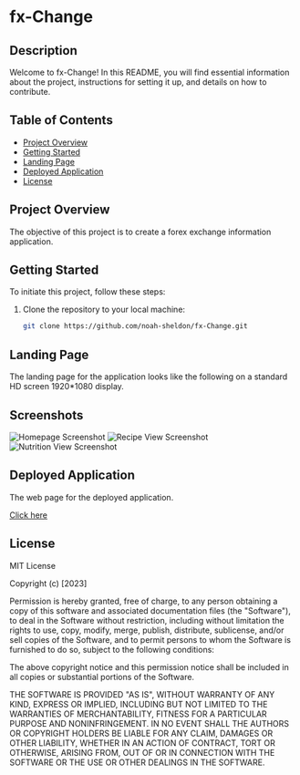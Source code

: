# fx-Change

## Description

Welcome to fx-Change! In this README, you will find essential information about the project, instructions for setting it up, and details on how to contribute.


## Table of Contents

- [Project Overview](#project-overview)
- [Getting Started](#getting-started)
- [Landing Page](#landing-page)
- [Deployed Application](#deployed-application)
- [License](#license)


## Project Overview

The objective of this project is to create a forex exchange information application. 


## Getting Started

To initiate this project, follow these steps:

1. Clone the repository to your local machine:

   ```bash
   git clone https://github.com/noah-sheldon/fx-Change.git
   ```


## Landing Page

The landing page for the application looks like the following on a standard HD screen 1920*1080 display.

<!-- ![alt text](./public/screenshot1.png) -->

## Screenshots

![Homepage Screenshot](https://github.com/noah-sheldon/fx-Change/public/)
![Recipe View Screenshot](https://github.com/noah-sheldon/fx-Change/public/)
![Nutrition View Screenshot](https://github.com/noah-sheldon/fx-Change/public/)


## Deployed Application

The web page for the deployed application.

[Click here](https://fx-change.netlify.app/)


## License

MIT License

Copyright (c) [2023]

Permission is hereby granted, free of charge, to any person obtaining a copy
of this software and associated documentation files (the "Software"), to deal
in the Software without restriction, including without limitation the rights
to use, copy, modify, merge, publish, distribute, sublicense, and/or sell
copies of the Software, and to permit persons to whom the Software is
furnished to do so, subject to the following conditions:

The above copyright notice and this permission notice shall be included in all
copies or substantial portions of the Software.

THE SOFTWARE IS PROVIDED "AS IS", WITHOUT WARRANTY OF ANY KIND, EXPRESS OR
IMPLIED, INCLUDING BUT NOT LIMITED TO THE WARRANTIES OF MERCHANTABILITY,
FITNESS FOR A PARTICULAR PURPOSE AND NONINFRINGEMENT. IN NO EVENT SHALL THE
AUTHORS OR COPYRIGHT HOLDERS BE LIABLE FOR ANY CLAIM, DAMAGES OR OTHER
LIABILITY, WHETHER IN AN ACTION OF CONTRACT, TORT OR OTHERWISE, ARISING FROM,
OUT OF OR IN CONNECTION WITH THE SOFTWARE OR THE USE OR OTHER DEALINGS IN THE
SOFTWARE.
